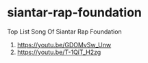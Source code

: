 # siantar-rap-foundation
Top List Song Of Siantar Rap Foundation


1. https://youtu.be/GDOMvSw_Unw
2. https://youtu.be/T-1QiT_H2zg
